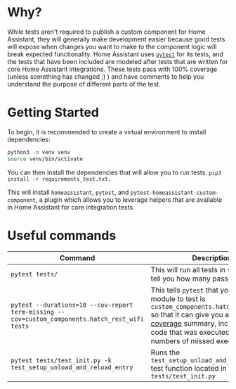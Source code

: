 # Why?

While tests aren't required to publish a custom component for Home Assistant, they will generally make development easier because good tests will expose when changes you want to make to the component logic will break expected functionality. Home Assistant uses [`pytest`](https://docs.pytest.org/en/latest/) for its tests, and the tests that have been included are modeled after tests that are written for core Home Assistant integrations. These tests pass with 100% coverage (unless something has changed ;) ) and have comments to help you understand the purpose of different parts of the test.

# Getting Started

To begin, it is recommended to create a virtual environment to install dependencies:

```bash
python3 -m venv venv
source venv/bin/activate
```

You can then install the dependencies that will allow you to run tests:
`pip3 install -r requirements_test.txt.`

This will install `homeassistant`, `pytest`, and `pytest-homeassistant-custom-component`, a plugin which allows you to leverage helpers that are available in Home Assistant for core integration tests.

# Useful commands

| Command                                                                                         | Description                                                                                                                                                                                                                                                                 |
| ----------------------------------------------------------------------------------------------- | --------------------------------------------------------------------------------------------------------------------------------------------------------------------------------------------------------------------------------------------------------------------------- |
| `pytest tests/`                                                                                 | This will run all tests in `tests/` and tell you how many passed/failed                                                                                                                                                                                                     |
| `pytest --durations=10 --cov-report term-missing --cov=custom_components.hatch_rest_wifi tests` | This tells `pytest` that your target module to test is `custom_components.hatch_rest_wifi` so that it can give you a [code coverage](https://en.wikipedia.org/wiki/Code_coverage) summary, including % of code that was executed and the line numbers of missed executions. |
| `pytest tests/test_init.py -k test_setup_unload_and_reload_entry`                               | Runs the `test_setup_unload_and_reload_entry` test function located in `tests/test_init.py`                                                                                                                                                                                 |
